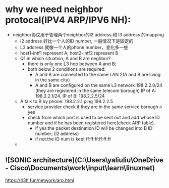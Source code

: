 # why we need neighbor protocal(IPV4 ARP/IPV6 NH):
* neighbor协议用于管理两个neighbor的l2 address 和 l3 address 的mapping
  - l2 address 好比一个人的ID number, 一般情况下是固定的
  - L3 address 就像一个人的phone number，变化多一些
  - host1-intf1 represent A; host2-intf2 represent B
  - Q1:in which situation, A and B are neghbor?
    + there is only one L3 hop between A and B;
    + both below 2 conditions are required:
      * A and B are connected to the same LAN 2(A and B are living in the same city)
      * A and B are configured on the same L3 network 198.2.2.0/24 (they are registered in the same   telecom borough)
        IP of A: 198.2.2.1/24, IP of B: 198.2.2.5/24  
  - A talk to B by phone: 198.2.2.1 ping 198.2.2.5  
    + service provider check if they are in the same service borough-> yes
    + check from which port is used to be sent out and add whose ID number and if he has been    registered here(check ARP table).
      * if yes:the packet destination ID will be changed into B ID number; (l2 address)
      * if not:the ID num is kept ff:ff:ff:ff:ff:ff
  -
## ![SONIC architecture](C:\Users\yaliuliu\OneDrive - Cisco\Documents\work\input\learn\linuxnet)


https://43h.fun/network/arp.html
